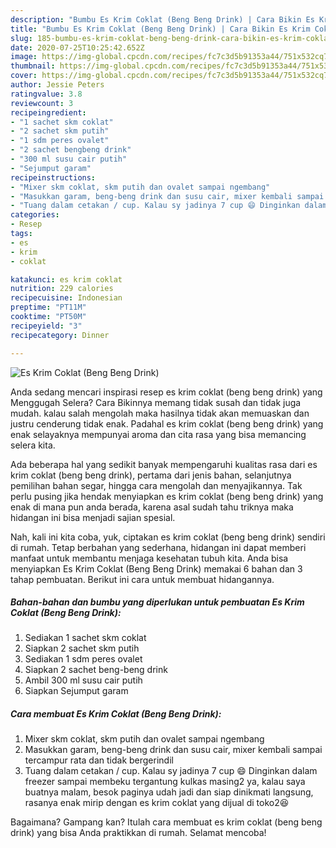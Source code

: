 ```yaml
---
description: "Bumbu Es Krim Coklat (Beng Beng Drink) | Cara Bikin Es Krim Coklat (Beng Beng Drink) Yang Enak Dan Mudah"
title: "Bumbu Es Krim Coklat (Beng Beng Drink) | Cara Bikin Es Krim Coklat (Beng Beng Drink) Yang Enak Dan Mudah"
slug: 185-bumbu-es-krim-coklat-beng-beng-drink-cara-bikin-es-krim-coklat-beng-beng-drink-yang-enak-dan-mudah
date: 2020-07-25T10:25:42.652Z
image: https://img-global.cpcdn.com/recipes/fc7c3d5b91353a44/751x532cq70/es-krim-coklat-beng-beng-drink-foto-resep-utama.jpg
thumbnail: https://img-global.cpcdn.com/recipes/fc7c3d5b91353a44/751x532cq70/es-krim-coklat-beng-beng-drink-foto-resep-utama.jpg
cover: https://img-global.cpcdn.com/recipes/fc7c3d5b91353a44/751x532cq70/es-krim-coklat-beng-beng-drink-foto-resep-utama.jpg
author: Jessie Peters
ratingvalue: 3.8
reviewcount: 3
recipeingredient:
- "1 sachet skm coklat"
- "2 sachet skm putih"
- "1 sdm peres ovalet"
- "2 sachet bengbeng drink"
- "300 ml susu cair putih"
- "Sejumput garam"
recipeinstructions:
- "Mixer skm coklat, skm putih dan ovalet sampai ngembang"
- "Masukkan garam, beng-beng drink dan susu cair, mixer kembali sampai tercampur rata dan tidak bergerindil"
- "Tuang dalam cetakan / cup. Kalau sy jadinya 7 cup 😄 Dinginkan dalam freezer sampai membeku tergantung kulkas masing2 ya, kalau saya buatnya malam, besok paginya udah jadi dan siap dinikmati langsung, rasanya enak mirip dengan es krim coklat yang dijual di toko2😆"
categories:
- Resep
tags:
- es
- krim
- coklat

katakunci: es krim coklat 
nutrition: 229 calories
recipecuisine: Indonesian
preptime: "PT11M"
cooktime: "PT50M"
recipeyield: "3"
recipecategory: Dinner

---
```



![Es Krim Coklat (Beng Beng Drink)](https://img-global.cpcdn.com/recipes/fc7c3d5b91353a44/751x532cq70/es-krim-coklat-beng-beng-drink-foto-resep-utama.jpg)

Anda sedang mencari inspirasi resep es krim coklat (beng beng drink) yang Menggugah Selera? Cara Bikinnya memang tidak susah dan tidak juga mudah. kalau salah mengolah maka hasilnya tidak akan memuaskan dan justru cenderung tidak enak. Padahal es krim coklat (beng beng drink) yang enak selayaknya mempunyai aroma dan cita rasa yang bisa memancing selera kita.

Ada beberapa hal yang sedikit banyak mempengaruhi kualitas rasa dari es krim coklat (beng beng drink), pertama dari jenis bahan, selanjutnya pemilihan bahan segar, hingga cara mengolah dan menyajikannya. Tak perlu pusing jika hendak menyiapkan es krim coklat (beng beng drink) yang enak di mana pun anda berada, karena asal sudah tahu triknya maka hidangan ini bisa menjadi sajian spesial.




Nah, kali ini kita coba, yuk, ciptakan es krim coklat (beng beng drink) sendiri di rumah. Tetap berbahan yang sederhana, hidangan ini dapat memberi manfaat untuk membantu menjaga kesehatan tubuh kita. Anda bisa menyiapkan Es Krim Coklat (Beng Beng Drink) memakai 6 bahan dan 3 tahap pembuatan. Berikut ini cara untuk membuat hidangannya.

<!--inarticleads1-->

##### Bahan-bahan dan bumbu yang diperlukan untuk pembuatan Es Krim Coklat (Beng Beng Drink):

1. Sediakan 1 sachet skm coklat
1. Siapkan 2 sachet skm putih
1. Sediakan 1 sdm peres ovalet
1. Siapkan 2 sachet beng-beng drink
1. Ambil 300 ml susu cair putih
1. Siapkan Sejumput garam




<!--inarticleads2-->

##### Cara membuat Es Krim Coklat (Beng Beng Drink):

1. Mixer skm coklat, skm putih dan ovalet sampai ngembang
1. Masukkan garam, beng-beng drink dan susu cair, mixer kembali sampai tercampur rata dan tidak bergerindil
1. Tuang dalam cetakan / cup. Kalau sy jadinya 7 cup 😄 Dinginkan dalam freezer sampai membeku tergantung kulkas masing2 ya, kalau saya buatnya malam, besok paginya udah jadi dan siap dinikmati langsung, rasanya enak mirip dengan es krim coklat yang dijual di toko2😆




Bagaimana? Gampang kan? Itulah cara membuat es krim coklat (beng beng drink) yang bisa Anda praktikkan di rumah. Selamat mencoba!
